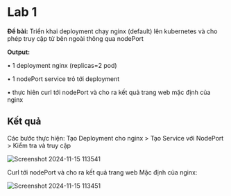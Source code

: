 # Lab 1
**Đề bài:** Triển khai deployment chạy nginx (default) lên kubernetes và cho phép truy cập từ bên ngoài thông qua nodePort

**Output:**

• 1 deployment nginx (replicas=2 pod)

• 1 nodePort service trỏ tới deployment

• thực hiên curl tới nodePort và cho ra kết quả trang web mặc định của nginx

## Kết quả

Các bước thực hiện: Tạo Deployment cho nginx > Tạo Service với NodePort > Kiểm tra và truy cập

![Screenshot 2024-11-15 113541](https://github.com/user-attachments/assets/1fbe5c1a-6976-4bc1-b74b-254f1dc5eab1)

Curl tới nodePort và cho ra kết quả trang web Mặc định của nginx:

![Screenshot 2024-11-15 113451](https://github.com/user-attachments/assets/096e03b4-4e3a-4714-a895-d26adc905b5c)
